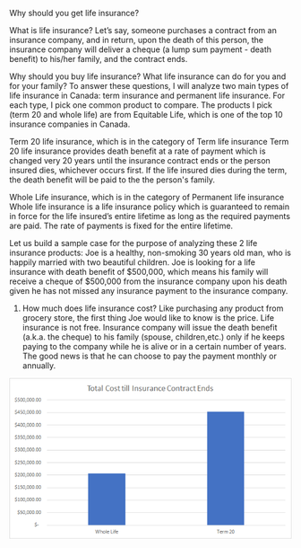 Why should you get life insurance?

What is life insurance? Let’s say, someone purchases a contract from an insurance company, and in return, upon the death of this person, the insurance company will deliver a cheque (a lump sum payment - death benefit) to his/her family, and the contract ends.

Why should you buy life insurance? What life insurance can do for you and for your family? To answer these questions, I will analyze two main types of life insurance in Canada: term insurance and permanent life insurance. For each type, I pick one common product to compare. The products I pick (term 20 and whole life) are from Equitable Life, which is one of the top 10 insurance companies in Canada.

Term 20 life insurance, which is in the category of Term life insurance
Term 20 life insurance provides death benefit at a rate of payment which is changed very 20 years until the insurance contract ends or the person insured dies, whichever occurs first. If the life insured dies during the term, the death benefit will be paid to the the person's family.

Whole Life insurance, which is in the category of Permanent life insurance
Whole life insurance is a life insurance policy which is guaranteed to remain in force for the life insured’s entire lifetime as long as the required payments are paid. The rate of payments is fixed for the entire lifetime.

Let us build a sample case for the purpose of analyzing these 2 life insurance products: Joe is a healthy, non-smoking 30 years old man, who is happily married with two beautiful children. Joe is looking for a life insurance with death benefit of $500,000, which means his family will receive a cheque of $500,000 from the insurance company upon his death given he has not missed any insurance payment to the insurance company.

1. How much does life insurance cost?
Like purchasing any product from grocery store, the first thing Joe would like to know is the price. Life insurance is not free. Insurance company will issue the death benefit (a.k.a. the cheque) to his family (spouse, children,etc.) only if he keeps paying to the company while he is alive or in a certain number of years. The good news is that he can choose to pay the payment monthly or annually.

![images](myimages/comparison_of_total_premium.png)
